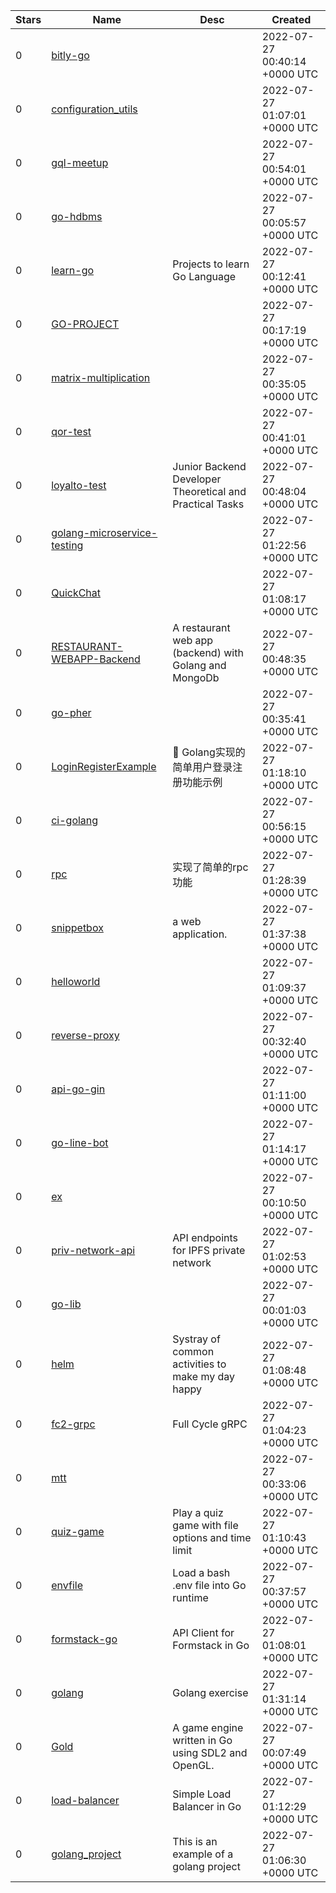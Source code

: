 | Stars | Name | Desc | Created | 
| ----- | ------- | ------------- | ------------- |
| 0 | [bitly-go](https://github.com/taisjjorge/bitly-go) |  | 2022-07-27 00:40:14 +0000 UTC |
| 0 | [configuration_utils](https://github.com/Sholontla/configuration_utils) |  | 2022-07-27 01:07:01 +0000 UTC |
| 0 | [gql-meetup](https://github.com/ngoctd314/gql-meetup) |  | 2022-07-27 00:54:01 +0000 UTC |
| 0 | [go-hdbms](https://github.com/Saefk/go-hdbms) |  | 2022-07-27 00:05:57 +0000 UTC |
| 0 | [learn-go](https://github.com/dwyrwas/learn-go) | Projects to learn Go Language | 2022-07-27 00:12:41 +0000 UTC |
| 0 | [GO-PROJECT](https://github.com/thisisyoobi/GO-PROJECT) |  | 2022-07-27 00:17:19 +0000 UTC |
| 0 | [matrix-multiplication](https://github.com/ajtfj/matrix-multiplication) |  | 2022-07-27 00:35:05 +0000 UTC |
| 0 | [qor-test](https://github.com/mkaam/qor-test) |  | 2022-07-27 00:41:01 +0000 UTC |
| 0 | [loyalto-test](https://github.com/dakasakti/loyalto-test) | Junior Backend Developer Theoretical and Practical Tasks | 2022-07-27 00:48:04 +0000 UTC |
| 0 | [golang-microservice-testing](https://github.com/F4llenPotAto/golang-microservice-testing) |  | 2022-07-27 01:22:56 +0000 UTC |
| 0 | [QuickChat](https://github.com/Miconen/QuickChat) |  | 2022-07-27 01:08:17 +0000 UTC |
| 0 | [RESTAURANT-WEBAPP-Backend](https://github.com/proGabby/RESTAURANT-WEBAPP-Backend) | A restaurant web app (backend) with Golang and MongoDb  | 2022-07-27 00:48:35 +0000 UTC |
| 0 | [go-pher](https://github.com/jlgore/go-pher) |  | 2022-07-27 00:35:41 +0000 UTC |
| 0 | [LoginRegisterExample](https://github.com/OfflineY/LoginRegisterExample) | 🎪 Golang实现的简单用户登录注册功能示例 | 2022-07-27 01:18:10 +0000 UTC |
| 0 | [ci-golang](https://github.com/ximendes/ci-golang) |  | 2022-07-27 00:56:15 +0000 UTC |
| 0 | [rpc](https://github.com/1119209427/rpc) | 实现了简单的rpc功能 | 2022-07-27 01:28:39 +0000 UTC |
| 0 | [snippetbox](https://github.com/97chenhc/snippetbox) | a web application. | 2022-07-27 01:37:38 +0000 UTC |
| 0 | [helloworld](https://github.com/diogobas/helloworld) |  | 2022-07-27 01:09:37 +0000 UTC |
| 0 | [reverse-proxy](https://github.com/celestiaorg/reverse-proxy) |  | 2022-07-27 00:32:40 +0000 UTC |
| 0 | [api-go-gin](https://github.com/rogeriofontes/api-go-gin) |  | 2022-07-27 01:11:00 +0000 UTC |
| 0 | [go-line-bot](https://github.com/T-Toshiya/go-line-bot) |  | 2022-07-27 01:14:17 +0000 UTC |
| 0 | [ex](https://github.com/april1858/ex) |  | 2022-07-27 00:10:50 +0000 UTC |
| 0 | [priv-network-api](https://github.com/GavinStein1/priv-network-api) | API endpoints for IPFS private network | 2022-07-27 01:02:53 +0000 UTC |
| 0 | [go-lib](https://github.com/bestHAI/go-lib) |  | 2022-07-27 00:01:03 +0000 UTC |
| 0 | [helm](https://github.com/colinmo/helm) | Systray of common activities to make my day happy | 2022-07-27 01:08:48 +0000 UTC |
| 0 | [fc2-grpc](https://github.com/lucas-ferrari-correa/fc2-grpc) | Full Cycle gRPC | 2022-07-27 01:04:23 +0000 UTC |
| 0 | [mtt](https://github.com/k1-k0/mtt) |  | 2022-07-27 00:33:06 +0000 UTC |
| 0 | [quiz-game](https://github.com/ik8848/quiz-game) | Play a quiz game with file options and time limit | 2022-07-27 01:10:43 +0000 UTC |
| 0 | [envfile](https://github.com/paulstuart/envfile) | Load a bash .env file into Go runtime | 2022-07-27 00:37:57 +0000 UTC |
| 0 | [formstack-go](https://github.com/jay-lark/formstack-go) | API Client for Formstack in Go | 2022-07-27 01:08:01 +0000 UTC |
| 0 | [golang](https://github.com/mueherizky/golang) | Golang exercise | 2022-07-27 01:31:14 +0000 UTC |
| 0 | [Gold](https://github.com/szyfr/Gold) | A game engine written in Go using SDL2 and OpenGL. | 2022-07-27 00:07:49 +0000 UTC |
| 0 | [load-balancer](https://github.com/wfgilman/load-balancer) | Simple Load Balancer in Go | 2022-07-27 01:12:29 +0000 UTC |
| 0 | [golang_project](https://github.com/GustiArsyad123/golang_project) | This is an example of a golang project   | 2022-07-27 01:06:30 +0000 UTC |

